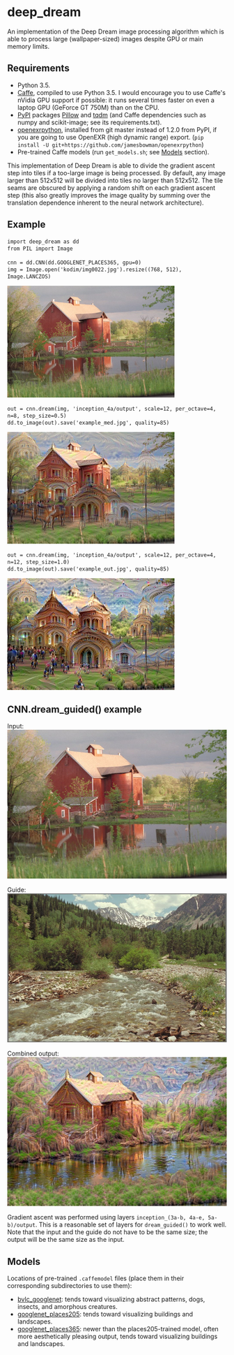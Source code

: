 deep_dream
==========

An implementation of the Deep Dream image processing algorithm which is able to process large (wallpaper-sized) images despite GPU or main memory limits.

Requirements
------------

- Python 3.5.
- [Caffe](http://caffe.berkeleyvision.org), compiled to use Python 3.5. I would encourage you to use Caffe's nVidia GPU support if possible: it runs several times faster on even a laptop GPU (GeForce GT 750M) than on the CPU.
- [PyPI](https://pypi.python.org/pypi) packages [Pillow](http://pillow.readthedocs.io/en/stable/) and [tqdm](https://pypi.python.org/pypi/tqdm) (and Caffe dependencies such as numpy and scikit-image; see its requirements.txt).
- [openexrpython](https://github.com/jamesbowman/openexrpython), installed from git master instead of 1.2.0 from PyPI, if you are going to use OpenEXR (high dynamic range) export. (`pip install -U git+https://github.com/jamesbowman/openexrpython`)
- Pre-trained Caffe models (run `get_models.sh`; see [Models](#models) section).

This implementation of Deep Dream is able to divide the gradient ascent step into tiles if a too-large image is being processed. By default, any image larger than 512x512 will be divided into tiles no larger than 512x512. The tile seams are obscured by applying a random shift on each gradient ascent step (this also greatly improves the image quality by summing over the translation dependence inherent to the neural network architecture).

Example
-------

```
import deep_dream as dd
from PIL import Image

cnn = dd.CNN(dd.GOOGLENET_PLACES365, gpu=0)
img = Image.open('kodim/img0022.jpg').resize((768, 512), Image.LANCZOS)
```

<img src="example_in.jpg" width="384" height="256">

```
out = cnn.dream(img, 'inception_4a/output', scale=12, per_octave=4, n=8, step_size=0.5)
dd.to_image(out).save('example_med.jpg', quality=85)
```

<img src="example_med.jpg" width="384" height="256">

```
out = cnn.dream(img, 'inception_4a/output', scale=12, per_octave=4, n=12, step_size=1.0)
dd.to_image(out).save('example_out.jpg', quality=85)
```

<img src="example_out.jpg" width="384" height="256">

CNN.dream_guided() example
--------------------------

Input:  
<img src="example2_in.jpg" width="512" height="341">

Guide:  
<img src="example2_guide.jpg" width="512" height="341">

Combined output:  
<img src="example2_out.jpg" width="512" height="341">

Gradient ascent was performed using layers `inception_(3a-b, 4a-e, 5a-b)/output`. This is a reasonable set of layers for `dream_guided()` to work well. Note that the input and the guide do not have to be the same size; the output will be the same size as the input.

Models
------

Locations of pre-trained `.caffemodel` files (place them in their corresponding subdirectories to use them):

- [bvlc_googlenet](http://dl.caffe.berkeleyvision.org/bvlc_googlenet.caffemodel): tends toward visualizing abstract patterns, dogs, insects, and amorphous creatures.
- [googlenet_places205](http://places.csail.mit.edu/model/googlenet_places205.tar.gz): tends toward visualizing buildings and landscapes.
- [googlenet_places365](http://places2.csail.mit.edu/models_places365/googlenet_places365.caffemodel): newer than the places205-trained model, often more aesthetically pleasing output, tends toward visualizing buildings and landscapes.
